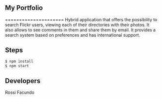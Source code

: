 ## My Portfolio

=====================
Hybrid application that offers the possibility to search Flickr users, viewing each of their directories with their photos. It also allows to see comments in them and share them by email. It provides a search system based on preferences and has international support.

## Steps

```bash
$ npm install
$ npm start
```

## Developers

Rossi Facundo
